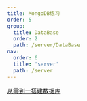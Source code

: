 ```yaml
---
title: MongoDB练习
order: 5
group:
  title: DataBase
  order: 2
  path: /server/DataBase
nav:
  order: 6
  title: 'server'
  path: /server
---
```


[从零到一搭建数据库](https://juejin.cn/book/7034689774719860739/section/7036006507489525794?enter_from=course_center&utm_source=course_center)
